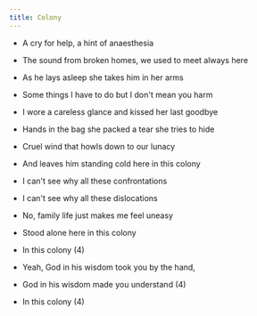 ```yaml
---
title: Colony
---
```

- A cry for help, a hint of anaesthesia
- The sound from broken homes,
we used to meet always here
- As he lays asleep she takes him in her arms
- Some things I have to do
but I don't mean you harm

- I wore a careless glance
and kissed her last goodbye
- Hands in the bag she packed a tear
she tries to hide
- Cruel wind that howls down
to our lunacy
- And leaves him standing cold
here in this colony

- I can't see why
all these confrontations
- I can't see why
all these dislocations
- No, family life just makes me feel
uneasy
- Stood alone here in this colony
- In this colony (4)
- Yeah, God in his wisdom
took you by the hand,
- God in his wisdom made you understand (4)
- In this colony (4)

